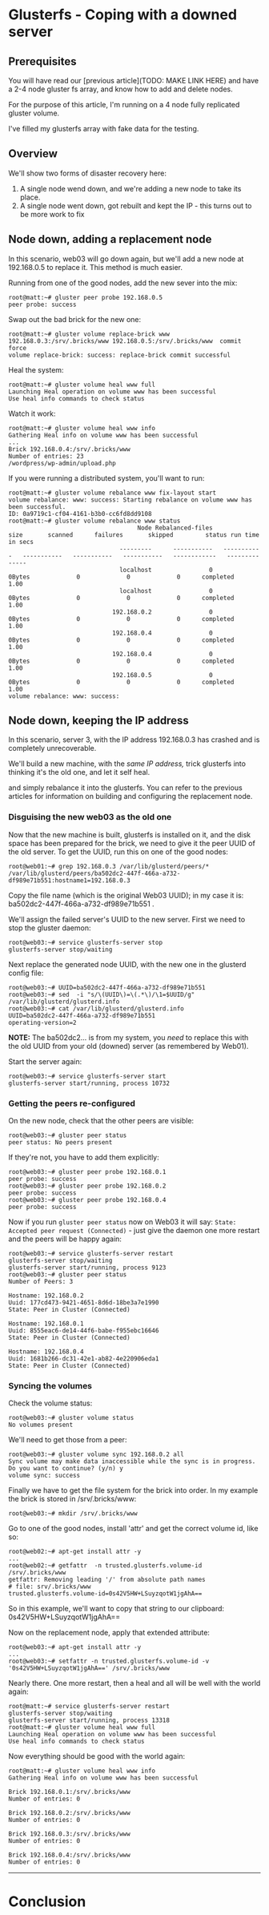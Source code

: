 # Glusterfs - Coping with a downed server

## Prerequisites

You will have read our [previous article](TODO: MAKE LINK HERE) and have a 2-4 node gluster fs array, and know how to add and delete nodes.

For the purpose of this article, I'm running on a 4 node fully replicated gluster volume.

I've filled my glusterfs array with fake data for the testing.

## Overview

We'll show two forms of disaster recovery here:

 1. A single node wend down, and we're adding a new node to take its place.
 2. A single node went down, got rebuilt and kept the IP - this turns out to be more work to fix

## Node down, adding a replacement node

In this scenario, web03 will go down again, but we'll add a new node at 192.168.0.5 to replace it. This method is much easier.

Running from one of the good nodes, add the new sever into the mix:

    root@matt:~# gluster peer probe 192.168.0.5
    peer probe: success

Swap out the bad brick for the new one:

    root@matt:~# gluster volume replace-brick www 192.168.0.3:/srv/.bricks/www 192.168.0.5:/srv/.bricks/www  commit force
    volume replace-brick: success: replace-brick commit successful

Heal the system:

    root@matt:~# gluster volume heal www full
    Launching Heal operation on volume www has been successful
    Use heal info commands to check status

Watch it work:

    root@matt:~# gluster volume heal www info
    Gathering Heal info on volume www has been successful
    ...
    Brick 192.168.0.4:/srv/.bricks/www
    Number of entries: 23
    /wordpress/wp-admin/upload.php

If you were running a distributed system, you'll want to run:

    root@matt:~# gluster volume rebalance www fix-layout start
    volume rebalance: www: success: Starting rebalance on volume www has been successful.
    ID: 0a9719c1-cf04-4161-b3b0-cc6fd8dd9108
    root@matt:~# gluster volume rebalance www status
                                        Node Rebalanced-files          size       scanned      failures       skipped         status run time in secs
                                   ---------      -----------   -----------   -----------   -----------   -----------   ------------   --------------
                                   localhost                0        0Bytes             0             0             0      completed             1.00
                                   localhost                0        0Bytes             0             0             0      completed             1.00
                                 192.168.0.2                0        0Bytes             0             0             0      completed             1.00
                                 192.168.0.4                0        0Bytes             0             0             0      completed             1.00
                                 192.168.0.4                0        0Bytes             0             0             0      completed             1.00
                                 192.168.0.5                0        0Bytes             0             0             0      completed             1.00
    volume rebalance: www: success:

## Node down, keeping the IP address

In this scenario, server 3, with the IP address 192.168.0.3 has crashed and is completely unrecoverable.

We'll build a new machine, with the *same IP address,* trick glusterfs into thinking it's the old one, and let it self heal.

and simply rebalance it into the glusterfs.  You can refer to the previous articles for information on building and configuring the replacement node.

### Disguising the new web03 as the old one

Now that the new machine is built, glusterfs is installed on it, and the disk space has been prepared for the brick, we need to give it the peer UUID of the old server. To get the UUID, run this on one of the good nodes:

    root@web01:~# grep 192.168.0.3 /var/lib/glusterd/peers/*
    /var/lib/glusterd/peers/ba502dc2-447f-466a-a732-df989e71b551:hostname1=192.168.0.3

Copy the file name (which is the original Web03 UUID); in my case it is: ba502dc2-447f-466a-a732-df989e71b551 .

We'll assign the failed server's UUID to the new server. First we need to stop the gluster daemon:

    root@web03:~# service glusterfs-server stop
    glusterfs-server stop/waiting

Next replace the generated node UUID, with the new one in the glusterd config file:

    root@web03:~# UUID=ba502dc2-447f-466a-a732-df989e71b551
    root@web03:~# sed  -i "s/\(UUID\)=\(.*\)/\1=$UUID/g" /var/lib/glusterd/glusterd.info 
    root@web03:~# cat /var/lib/glusterd/glusterd.info 
    UUID=ba502dc2-447f-466a-a732-df989e71b551
    operating-version=2

**NOTE:** The ba502dc2... is from my system, you *need* to replace this with the old UUID from your old (downed) server (as remembered by Web01).

Start the server again:

    root@web03:~# service glusterfs-server start
    glusterfs-server start/running, process 10732

### Getting the peers re-configured

On the new node, check that the other peers are visible:

    root@web03:~# gluster peer status
    peer status: No peers present

If they're not, you have to add them explicitly:

    root@web03:~# gluster peer probe 192.168.0.1 
    peer probe: success
    root@web03:~# gluster peer probe 192.168.0.2
    peer probe: success
    root@web03:~# gluster peer probe 192.168.0.4
    peer probe: success

Now if you run `gluster peer status` now on Web03 it will say: `State: Accepted peer request (Connected)` - just give the daemon one more restart and the peers will be happy again:

    root@web03:~# service glusterfs-server restart
    glusterfs-server stop/waiting
    glusterfs-server start/running, process 9123
    root@web03:~# gluster peer status
    Number of Peers: 3

    Hostname: 192.168.0.2
    Uuid: 177cd473-9421-4651-8d6d-18be3a7e1990
    State: Peer in Cluster (Connected)

    Hostname: 192.168.0.1
    Uuid: 8555eac6-de14-44f6-babe-f955ebc16646
    State: Peer in Cluster (Connected)

    Hostname: 192.168.0.4
    Uuid: 1681b266-dc31-42e1-ab82-4e220906eda1
    State: Peer in Cluster (Connected)

### Syncing the volumes

Check the volume status:

    root@web03:~# gluster volume status
    No volumes present

We'll need to get those from a peer:

    root@web03:~# gluster volume sync 192.168.0.2 all
    Sync volume may make data inaccessible while the sync is in progress. Do you want to continue? (y/n) y
    volume sync: success

Finally we have to get the file system for the brick into order. In my example the brick is stored in /srv/.bricks/www:

    root@web03:~# mkdir /srv/.bricks/www

Go to one of the good nodes, install 'attr' and get the correct volume id, like so:

    root@web02:~# apt-get install attr -y
    ...
    root@web02:~# getfattr  -n trusted.glusterfs.volume-id /srv/.bricks/www
    getfattr: Removing leading '/' from absolute path names
    # file: srv/.bricks/www
    trusted.glusterfs.volume-id=0s42V5HW+LSuyzqotW1jgAhA==

So in this example, we'll want to copy that string to our clipboard: 0s42V5HW+LSuyzqotW1jgAhA==

Now on the replacement node, apply that extended attribute:

    root@web03:~# apt-get install attr -y
    ...
    root@web03:~# setfattr -n trusted.glusterfs.volume-id -v '0s42V5HW+LSuyzqotW1jgAhA==' /srv/.bricks/www
    
Nearly there. One more restart, then a heal and all will be well with the world again:

    root@matt:~# service glusterfs-server restart
    glusterfs-server stop/waiting
    glusterfs-server start/running, process 13318
    root@matt:~# gluster volume heal www full
    Launching Heal operation on volume www has been successful
    Use heal info commands to check status

Now everything should be good with the world again:

    root@matt:~# gluster volume heal www info
    Gathering Heal info on volume www has been successful

    Brick 192.168.0.1:/srv/.bricks/www
    Number of entries: 0

    Brick 192.168.0.2:/srv/.bricks/www
    Number of entries: 0

    Brick 192.168.0.3:/srv/.bricks/www
    Number of entries: 0

    Brick 192.168.0.4:/srv/.bricks/www
    Number of entries: 0

--------------------------------------

# Conclusion
